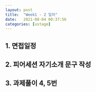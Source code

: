 ```yaml
---
layout: post
title:  "Week1 - 2 일차"
date:   2021-08-04 00:37:56
categories: [ustage]
---
```


## 1. 면접일정

## 2. 피어세션 자기소개 문구 작성

## 3. 과제풀이 4, 5번